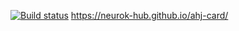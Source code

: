 [![Build status](https://ci.appveyor.com/api/projects/status/nqi3n7n8sc9nmchg?svg=true)](https://ci.appveyor.com/project/NeuroK-hub/ahj-card)
https://neurok-hub.github.io/ahj-card/
